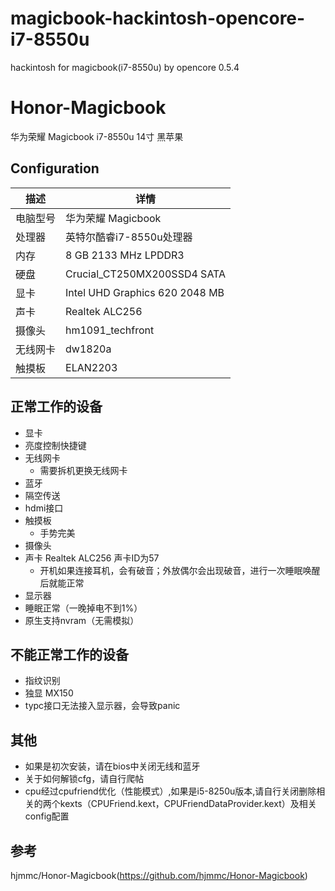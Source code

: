 # magicbook-hackintosh-opencore-i7-8550u
hackintosh for magicbook(i7-8550u) by opencore 0.5.4

# Honor-Magicbook
华为荣耀 Magicbook i7-8550u 14寸 黑苹果
## Configuration

| 描述   | 详情                                                  |
| ------------------- | ------------------------------------------- |
| 电脑型号      | 华为荣耀 Magicbook      |
| 处理器           | 英特尔酷睿i7-8550u处理器     |
| 内存              | 8 GB 2133 MHz LPDDR3              |
| 硬盘           | Crucial_CT250MX200SSD4 SATA    |
| 显卡 | Intel UHD Graphics 620 2048 MB                     |
| 声卡         | Realtek ALC256           |
| 摄像头 | hm1091_techfront |
| 无线网卡       | dw1820a                        |
| 触摸板 | ELAN2203 |


## 正常工作的设备

- 显卡
- 亮度控制快捷键 
- 无线网卡
    - 需要拆机更换无线网卡
- 蓝牙
- 隔空传送
- hdmi接口
- 触摸板
    - 手势完美
- 摄像头
- 声卡 Realtek ALC256 声卡ID为57
    - 开机如果连接耳机，会有破音；外放偶尔会出现破音，进行一次睡眠唤醒后就能正常
- 显示器
- 睡眠正常（一晚掉电不到1%）
- 原生支持nvram（无需模拟）
  

## 不能正常工作的设备

- 指纹识别
- 独显 MX150
- typc接口无法接入显示器，会导致panic

## 其他
- 如果是初次安装，请在bios中关闭无线和蓝牙
- 关于如何解锁cfg，请自行爬帖
- cpu经过cpufriend优化（性能模式）,如果是i5-8250u版本,请自行关闭删除相关的两个kexts（CPUFriend.kext，CPUFriendDataProvider.kext）及相关config配置

## 参考
hjmmc/Honor-Magicbook(https://github.com/hjmmc/Honor-Magicbook)
